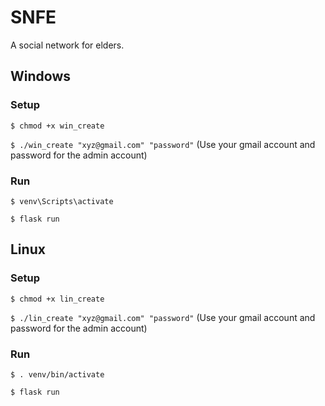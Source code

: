 # SNFE

A social network for elders.

## Windows
### Setup
`$ chmod +x win_create`

`$ ./win_create "xyz@gmail.com" "password"` (Use your gmail account and password for the admin account)

### Run
`$ venv\Scripts\activate`

`$ flask run`

## Linux
### Setup
`$ chmod +x lin_create`

`$ ./lin_create "xyz@gmail.com" "password"` (Use your gmail account and password for the admin account)

### Run
`$ . venv/bin/activate`

`$ flask run`
